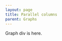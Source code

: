 ```yaml
---
layout: page
title: Parallel columns
parent: Graphs
---
```





<script src="//d3js.org/d3.v4.min.js"></script>
<script src="https://unpkg.com/@hpcc-js/wasm@0.3.11/dist/index.min.js"></script>
<script src="https://unpkg.com/d3-graphviz@3.0.5/build/d3-graphviz.js"></script>

Graph div is here.
<div id="graph" style="text-align: center;"></div>
<script>

var dotIndex = 0;
var graphviz = d3.select("#graph").graphviz()
    .transition(function () {
        return d3.transition("main")
            .ease(d3.easeLinear)
            .delay(40)
            .duration(2000);
    })
    .logEvents(true)
    .on("initEnd", render);

function render() {
    var dotLines = [
        'digraph  {',
        '    node [style="filled"]',
    ];
    for (i = 0; i < shapes.length; i++) {
        if (dotIndex % 2 == 0) {
            shape = shapes[(dotIndex / 2) % shapes.length];
        } else {
            shape = shapes[i % shapes.length];
        }
        dotLines.push('    ' +  i + ' [label="' + shape + '" fillcolor="' + colors[i] +'" shape="' + shape + '"]');
    }
    dotLines = dotLines.concat([
        '   0 -> 1 -> 2 -> 3',
        '   4 -> 5 -> 6 -> 7',
        '   8 -> 9 -> 10 -> 11',
        '   12 -> 13 -> 14 -> 15',
        '   16 -> 17 -> 18 -> 19',
    ]);
    dotLines.push('}');
    var dot = dotLines.join('');
    graphviz
        .renderDot(dot)
        .on("end", function () {
            dotIndex += 1;
            render();
        });
}

var shapes = [
//    "box",
    "polygon",
    "ellipse",
//    "oval",
    "circle",
    "point",
    "egg",
    "triangle",
    "diamond",
    "trapezium",
    "parallelogram",
    "house",
    "pentagon",
    "hexagon",
    "septagon",
    "octagon",
    "invtriangle",
    "invtrapezium",
    "invhouse",
//    "rect",
//    "rectangle",
    "square",
    "star",
    "cds",
];

var colors = d3.schemeCategory20;

</script>

